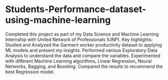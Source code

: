 # Students-Performance-dataset-using-machine-learning
Completed this project as part of my Data Science and Machine Learning Internship with United Network of Professionals (UNP).
Key highlights:   Studied and Analyzed the Garment worker productivity dataset to applying ML models and present my insights. 
Performed various Exploratory Data Analysis to understand the data and compare the variables.
Experimented with different Machine Learning algorithms, Linear Regression, Neural Networks, Bagging, and Boosting.
Compared the results to recommend the best Regression model. 

